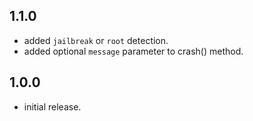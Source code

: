 ## 1.1.0
- added `jailbreak` or `root` detection.
- added optional `message` parameter to crash() method.

## 1.0.0

- initial release.
